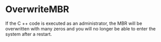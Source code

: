 # OverwriteMBR
If the C ++ code is executed as an administrator, the MBR will be overwritten with many zeros and you will no longer be able to enter the system after a restart.
